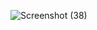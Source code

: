 ![Screenshot (38)](https://github.com/ompande021/user_management_system/assets/97015947/1dc383a6-2c55-4c5f-8c11-7bb2a6a2f6dc)
